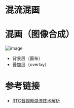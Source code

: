 # 混流混画

# 混画（图像合成）

![image](https://github.com/user-attachments/assets/668c3b3a-aadd-47d7-8fe4-fbac871a1333)

* 背景层（画布）
* 叠加层（overlay）


# 参考链接

- [RTC音视频混流技术解析](https://www.cnblogs.com/anyrtc/p/17723030.html)
